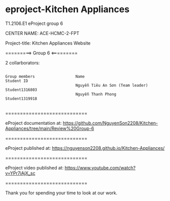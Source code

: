 # eproject-Kitchen Appliances
T1.2106.E1 eProject group 6

CENTER NAME: ACE-HCMC-2-FPT

Project-title: Kitchen Appliances Website

=========> Group 6 <=========

2 collarborators:
<pre>
<code>
Group members                  Name	                                 Student ID
                               Nguyễn Tiêu An Sơn (Team leader)      Student1316803
                               Nguyễn Thanh Phong                    Student1319918
</code>
</pre>
============================

eProject documentation at: https://github.com/NguyenSon2208/Kitchen-Appliances/tree/main/Review%20Group-6

============================

eProject published at: https://nguyenson2208.github.io/Kitchen-Appliances/

============================

eProject video published at: https://www.youtube.com/watch?v=YPr7iAjX_sc

============================

Thank you for spending your time to look at our work.
